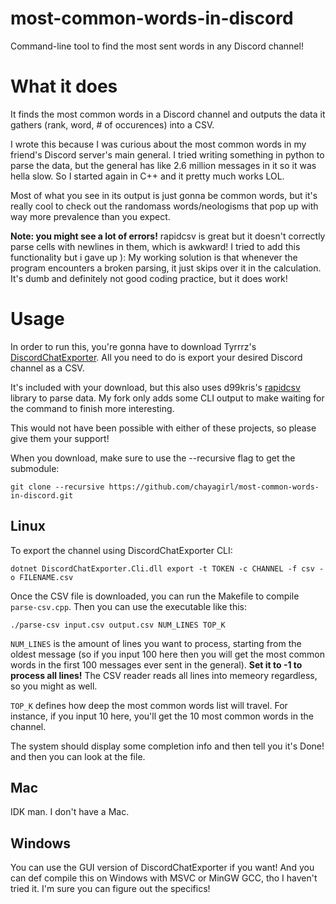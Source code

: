 # most-common-words-in-discord
Command-line tool to find the most sent words in any Discord channel!

# What it does
It finds the most common words in a Discord channel and outputs the data it gathers (rank, word, # of occurences) into a CSV.

I wrote this because I was curious about the most common words in my friend's Discord server's main general. I tried writing something in python to parse the data, but the general has like 2.6 million messages in it so it was hella slow. So I started again in C++ and it pretty much works LOL. 

Most of what you see in its output is just gonna be common words, but it's really cool to check out the randomass words/neologisms that pop up with way more prevalence than you expect.

**Note: you might see a lot of errors!** rapidcsv is great but it doesn't correctly parse cells with newlines in them, which is awkward! I tried to add this functionality but i gave up ): My working solution is that whenever the program encounters a broken parsing, it just skips over it in the calculation. It's dumb and definitely not good coding practice, but it does work!


# Usage
In order to run this, you're gonna have to download Tyrrrz's [DiscordChatExporter](https://github.com/Tyrrrz/DiscordChatExporter). All you need to do is export your desired Discord channel as a CSV.

It's included with your download, but this also uses d99kris's [rapidcsv](https://github.com/d99kris/rapidcsv) library to parse data. My fork only adds some CLI output to make waiting for the command to finish more interesting.

This would not have been possible with either of these projects, so please give them your support!

When you download, make sure to use the --recursive flag to get the submodule:
```
git clone --recursive https://github.com/chayagirl/most-common-words-in-discord.git
```

## Linux
To export the channel using DiscordChatExporter CLI:
```
dotnet DiscordChatExporter.Cli.dll export -t TOKEN -c CHANNEL -f csv -o FILENAME.csv
```
Once the CSV file is downloaded, you can run the Makefile to compile `parse-csv.cpp`. Then you can use the executable like this:
```
./parse-csv input.csv output.csv NUM_LINES TOP_K
```
`NUM_LINES` is the amount of lines you want to process, starting from the oldest message (so if you input 100 here then you will get the most common words in the first 100 messages ever sent in the general). **Set it to -1 to process all lines!** The CSV reader reads all lines into memeory regardless, so you might as well.

`TOP_K` defines how deep the most common words list will travel. For instance, if you input 10 here, you'll get the 10 most common words in the channel.

The system should display some completion info and then tell you it's Done! and then you can look at the file.

## Mac
IDK man. I don't have a Mac.

## Windows
You can use the GUI version of DiscordChatExporter if you want! And you can def compile this on Windows with MSVC or MinGW GCC, tho I haven't tried it. I'm sure you can figure out the specifics!